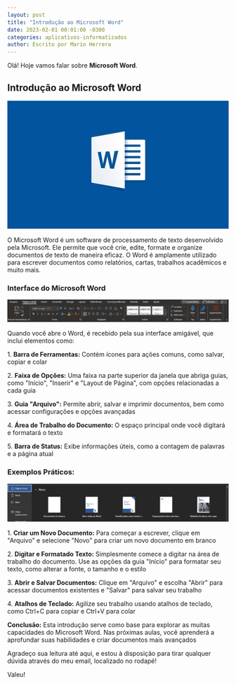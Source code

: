 ```yaml
---
layout: post
title: "Introdução ao Microsoft Word"
date: 2023-02-01 00:01:00 -0300
categories: aplicativos-informatizados
author: Escrito por Mario Herrera
---
```


Olá! Hoje vamos falar sobre **Microsoft Word**.

## Introdução ao Microsoft Word


![](https://github.com/mariopuebla17/blog/blob/main/_images/20230201/word1.jpg?raw=true)

O Microsoft Word é um software de processamento de texto desenvolvido pela Microsoft. Ele permite que você crie, edite, formate e organize documentos de texto de maneira eficaz. O Word é amplamente utilizado para escrever documentos como relatórios, cartas, trabalhos acadêmicos e muito mais.

### Interface do Microsoft Word


![](https://github.com/mariopuebla17/blog/blob/main/_images/20230201/word2.jpg?raw=true)

Quando você abre o Word, é recebido pela sua interface amigável, que inclui elementos como:

1\. **Barra de Ferramentas:** Contém ícones para ações comuns, como salvar, copiar e colar  

2\. **Faixa de Opções:** Uma faixa na parte superior da janela que abriga guias, como "Início", "Inserir" e "Layout de Página", com opções relacionadas a cada guia  

3\. **Guia "Arquivo":** Permite abrir, salvar e imprimir documentos, bem como acessar configurações e opções avançadas  

4\. **Área de Trabalho do Documento:** O espaço principal onde você digitará e formatará o texto  

5\. **Barra de Status:** Exibe informações úteis, como a contagem de palavras e a página atual

### Exemplos Práticos:


![](https://github.com/mariopuebla17/blog/blob/main/_images/20230201/word3.jpg?raw=true)

1\. **Criar um Novo Documento:** Para começar a escrever, clique em "Arquivo" e selecione "Novo" para criar um novo documento em branco  

2\. **Digitar e Formatado Texto:** Simplesmente comece a digitar na área de trabalho do documento. Use as opções da guia "Início" para formatar seu texto, como alterar a fonte, o tamanho e o estilo  

3\. **Abrir e Salvar Documentos:** Clique em "Arquivo" e escolha "Abrir" para acessar documentos existentes e "Salvar" para salvar seu trabalho  

4\. **Atalhos de Teclado:** Agilize seu trabalho usando atalhos de teclado, como Ctrl+C para copiar e Ctrl+V para colar


**Conclusão:** Esta introdução serve como base para explorar as muitas capacidades do Microsoft Word. Nas próximas aulas, você aprenderá a aprofundar suas habilidades e criar documentos mais avançados  


Agradeço sua leitura até aqui, e estou à disposição para tirar qualquer dúvida através do meu email, localizado no rodapé!

Valeu!